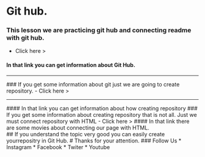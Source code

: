 # Git hub.
### This lesson we are practicing git hub and connecting readme with git hub.
- Click here >
#### In that link you can get information about <b>Git Hub</b>.
<hr>
### If you get some information about git just we are going to create repository.
- Click here >
<hr>
#### In that link you can get information about how creating repository
### If you get some information about creating repository that is not all. Just we must connect repository with HTML
- Click here >
#### In that link there are some movies about connecting our page with HTML.
<br>
## If you understand the topic very good you can easily create yourrepositry in Git Hub.
# Thanks for your attention.
### Follow Us
* Instagram
* Facebook
* Twiter
* Youtube

